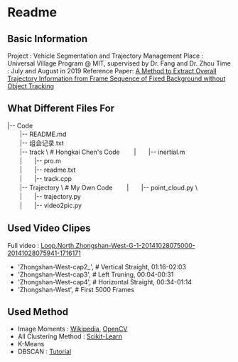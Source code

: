 # Readme

## Basic Information
 Project : Vehicle Segmentation and Trajectory Management
 Place : Universal Village Program @ MIT, supervised by Dr. Fang and Dr. Zhou
 Time : July and August in 2019
 Reference Paper: [A Method to Extract Overall Trajectory Information from Frame Sequence of Fixed Background without Object Tracking](https://ieeexplore.ieee.org/abstract/document/8642123)
 
## What Different Files For
|-- Code \
　　|-- README.md \
　　|-- 组会记录.txt \
　　|-- track \                                    # Hongkai Chen's Code
　　|　　|-- inertial.m \
　　|　　|-- pro.m \
　　|　　|-- readme.txt \
　　|　　|-- track.cpp \
　　|-- Trajectory \                               # My Own Code
　　|　　|-- point_cloud.py \                      
　　|　　|-- trajectory.py \
　　|　　|-- video2pic.py 
 
## Used Video Clipes
Full video : [Loop.North.Zhongshan-West-G-1-20141028075000-20141028075941-1716171](https://drive.google.com/drive/folders/1W9AdAk36azt9QE6cmIQXET2HP-NAiFtI)
 - 'Zhongshan-West-cap2_',  # Vertical Straight, 01:16-02:03
 - 'Zhongshan-West-cap3',  # Left Truning, 00:04-00:31
 - 'Zhongshan-West-cap4',  # Horizontal Straight, 00:34-01:14
 - 'Zhongshan-West',  # First 5000 Frames
 
 ## Used Method
 - Image Moments : [Wikipedia](https://en.wikipedia.org/wiki/Image_moment), [OpenCV](https://docs.opencv.org/4.1.0/dd/d49/tutorial_py_contour_features.html)
 - All Clustering Method : [Scikit-Learn](https://scikit-learn.org/stable/modules/clustering.html)
 - K-Means
 - DBSCAN : [Tutorial](https://towardsdatascience.com/dbscan-algorithm-complete-guide-and-application-with-python-scikit-learn-d690cbae4c5d)
